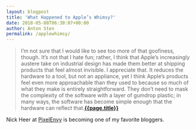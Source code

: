 ```yaml
---
layout: blogpost
title: 'What Happened to Apple’s Whimsy?'
date: 2018-05-08T06:30:07+00:00
author: Anton Sten
permalink: /applewhimsy/
---
```


>I’m not sure that I would like to see too more of that goofiness, though. It’s not that I hate fun; rather, I think that Apple’s increasingly austere take on industrial design has made them better at shipping products that feel almost invisible. I appreciate that. It reduces the hardware to a tool, but not an appliance, yet I think Apple’s products feel even more approachable than they used to because so much of what they make is entirely straightforward. They don’t need to mask the complexity of the software with a layer of gumdrop plastic; in many ways, the software has become simple enough that the hardware can reflect that.**[{{page.title}}](https://pxlnv.com/linklog/apple-whimsy/)**

Nick Heer at [PixelEnvy](https://pxlnv.com) is becoming one of my favorite bloggers. 
